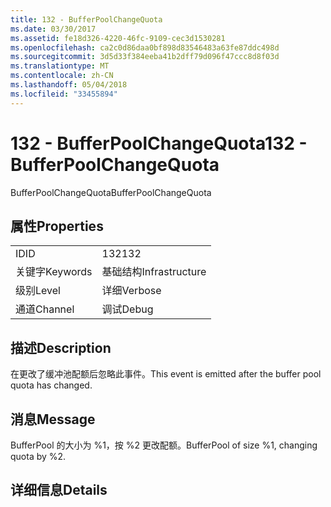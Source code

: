 ```yaml
---
title: 132 - BufferPoolChangeQuota
ms.date: 03/30/2017
ms.assetid: fe18d326-4220-46fc-9109-cec3d1530281
ms.openlocfilehash: ca2c0d86daa0bf898d83546483a63fe87ddc498d
ms.sourcegitcommit: 3d5d33f384eeba41b2dff79d096f47ccc8d8f03d
ms.translationtype: MT
ms.contentlocale: zh-CN
ms.lasthandoff: 05/04/2018
ms.locfileid: "33455894"
---
```

# <a name="132---bufferpoolchangequota"></a><span data-ttu-id="85bf0-102">132 - BufferPoolChangeQuota</span><span class="sxs-lookup"><span data-stu-id="85bf0-102">132 - BufferPoolChangeQuota</span></span>
<span data-ttu-id="85bf0-103">BufferPoolChangeQuota</span><span class="sxs-lookup"><span data-stu-id="85bf0-103">BufferPoolChangeQuota</span></span>  
  
## <a name="properties"></a><span data-ttu-id="85bf0-104">属性</span><span class="sxs-lookup"><span data-stu-id="85bf0-104">Properties</span></span>  
  
|||  
|-|-|  
|<span data-ttu-id="85bf0-105">ID</span><span class="sxs-lookup"><span data-stu-id="85bf0-105">ID</span></span>|<span data-ttu-id="85bf0-106">132</span><span class="sxs-lookup"><span data-stu-id="85bf0-106">132</span></span>|  
|<span data-ttu-id="85bf0-107">关键字</span><span class="sxs-lookup"><span data-stu-id="85bf0-107">Keywords</span></span>|<span data-ttu-id="85bf0-108">基础结构</span><span class="sxs-lookup"><span data-stu-id="85bf0-108">Infrastructure</span></span>|  
|<span data-ttu-id="85bf0-109">级别</span><span class="sxs-lookup"><span data-stu-id="85bf0-109">Level</span></span>|<span data-ttu-id="85bf0-110">详细</span><span class="sxs-lookup"><span data-stu-id="85bf0-110">Verbose</span></span>|  
|<span data-ttu-id="85bf0-111">通道</span><span class="sxs-lookup"><span data-stu-id="85bf0-111">Channel</span></span>|<span data-ttu-id="85bf0-112">调试</span><span class="sxs-lookup"><span data-stu-id="85bf0-112">Debug</span></span>|  
  
## <a name="description"></a><span data-ttu-id="85bf0-113">描述</span><span class="sxs-lookup"><span data-stu-id="85bf0-113">Description</span></span>  
 <span data-ttu-id="85bf0-114">在更改了缓冲池配额后忽略此事件。</span><span class="sxs-lookup"><span data-stu-id="85bf0-114">This event is emitted after the buffer pool quota has changed.</span></span>  
  
## <a name="message"></a><span data-ttu-id="85bf0-115">消息</span><span class="sxs-lookup"><span data-stu-id="85bf0-115">Message</span></span>  
 <span data-ttu-id="85bf0-116">BufferPool 的大小为 %1，按 %2 更改配额。</span><span class="sxs-lookup"><span data-stu-id="85bf0-116">BufferPool of size %1, changing quota by %2.</span></span>  
  
## <a name="details"></a><span data-ttu-id="85bf0-117">详细信息</span><span class="sxs-lookup"><span data-stu-id="85bf0-117">Details</span></span>
